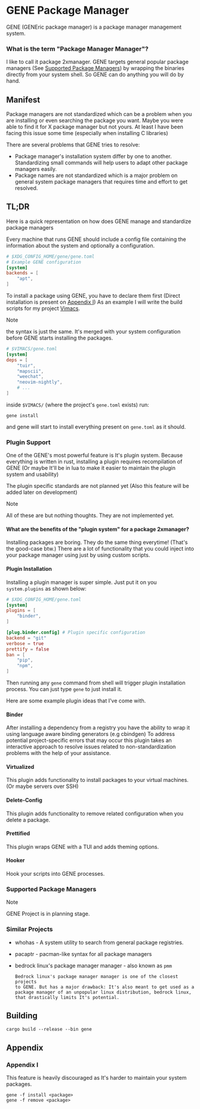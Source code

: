 # GENE Package Manager

GENE (GENEric package manager) is a package manager management system.

### What is the term "Package Manager Manager"?

I like to call it package 2xmanager. GENE targets general popular package managers
(See [Supported Package Managers](#supported-package-managers)) by wrapping the binaries
directly from your system shell. So GENE can do anything you will do by hand.

## Manifest

Package managers are not standardized which can be a problem when you are installing
or even searching the package you want. Maybe you were able to find it for X package manager
but not yours. At least I have been facing this issue some time (especially when installing C libraries)

There are several problems that GENE tries to resolve:

- Package manager's installation system differ by one to another. Standardizing small commands will help users to adapt other package managers easily.
- Package names are not standardized which is a major problem on general system package managers that requires time and effort to get resolved.

## TL;DR

Here is a quick representation on how does GENE manage and standardize package managers

Every machine that runs GENE should include a config file containing the information about the system
and optionally a configuration.

```toml
# $XDG_CONFIG_HOME/gene/gene.toml
# Example GENE configuration
[system]
backends = [
    "apt",
]
```

To install a package using GENE, you have to declare them first (Direct installation is present on [Appendix I](#appendix-i))
As an example I will write the build scripts for my project [Vimacs](https://github.com/utfeight/vimacs).

> [!NOTE]
> the syntax is just the same.
> It's merged with your system configuration before
> GENE starts installing the packages.

```toml
# $VIMACS/gene.toml
[system]
deps = [
    "tuir",
    "mapscii",
    "weechat",
    "neovim-nightly",
    # ...
]
```

inside `$VIMACS/` (where the project's `gene.toml` exists) run:

```shell
gene install
```

and gene will start to install everything present on `gene.toml` as it should.

### Plugin Support

One of the GENE's most powerful feature is It's plugin system.
Because everything is written in rust, installing a plugin requires recompilation of GENE
(Or maybe It'll be in lua to make it easier to maintain the plugin system and usability)

The plugin specific standards are not planned yet (Also this feature will be added later on development)

> [!NOTE]
> All of these are but nothing thoughts.
> They are not implemented yet.

#### What are the benefits of the "plugin system" for a package 2xmanager?

Installing packages are boring. They do the same thing everytime! (That's the good-case btw.)
There are a lot of functionality that you could inject into your package manager using just by using
custom scripts.

#### Plugin Installation

Installing a plugin manager is super simple. Just put it on you `system.plugins` as shown below:

```toml
# $XDG_CONFIG_HOME/gene.toml
[system]
plugins = [
    "binder",
]

[plug.binder.config] # Plugin specific configuration
backend = "git"
verbose = true
prettify = false
ban = [
    "pip",
    "npm",
]
```

Then running any `gene` command from shell will trigger plugin installation process.
You can just type `gene` to just install it.

Here are some example plugin ideas that I've come with.

#### Binder

After installing a dependency from a registry you have the ability to wrap it using language aware binding generators (e.g cbindgen)
To address potential project-specific errors that may occur this plugin takes an interactive approach to resolve issues related to non-standardization
problems with the help of your assistance.

#### Virtualized

This plugin adds functionality to install packages to your virtual machines. (Or maybe servers over SSH)

#### Delete-Config

This plugin adds functionality to remove related configuration when you delete a package.

#### Prettified

This plugin wraps GENE with a TUI and adds theming options.

#### Hooker

Hook your scripts into GENE processes.

### Supported Package Managers

> [!NOTE]
> GENE Project is in planning stage.

### Similar Projects

- whohas - A system utility to search from general package registries.
- pacaptr - pacman-like syntax for all package managers
- bedrock linux's package manager manager - also known as `pmm`


  ```text
  Bedrock linux's package manager manager is one of the closest projects
  to GENE. But has a major drawback: It's also meant to get used as a 
  package manager of an unpopular linux distribution, bedrock linux, 
  that drastically limits It's potential.
  ```

## Building

```shell
cargo build --release --bin gene
```

## Appendix

### Appendix I

This feature is heavily discouraged as It's harder to maintain your system packages.

```shell
gene -f install <package>
gene -f remove <package>
```
